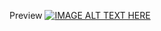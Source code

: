 Preview
[![IMAGE ALT TEXT HERE](https://img.youtube.com/vi/7hTRMCnU-Zk/0.jpg)](https://www.youtube.com/watch?v=7hTRMCnU-Zk)
